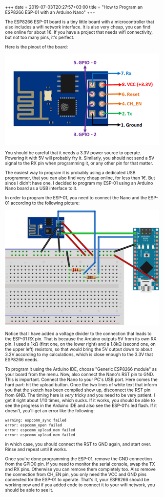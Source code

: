 +++ 
date = 2019-07-03T20:27:57+03:00
title = "How to Program an ESP8266 ESP-01 with an Arduino Nano"
+++


The ESP8266 ESP-01 board is a tiny little board with a microcontroller
that also includes a wifi network interface. It is also very cheap, you
can find one online for about 1€. If you have a project that needs wifi
connectivity, but not too many pins, it's perfect.

Here is the pinout of the board:

![ESP8266 pinout](/images/ESP8266-Pinout.png)


You should be careful that it needs a 3.3V power source to operate.
Powering it with 5V will probably fry it. Similarly, you should not send
a 5V signal to the RX pin when programming it, or any other pin for that
matter.

The easiest way to program it is probably using a dedicated USB
programmer, that you can also find very cheap online, for less than 1€. But
since I didn't have one, I decided to program my ESP-01 using an Arduino Nano
board as a USB interface to it.

In order to program the ESP-01, you need to connect the Nano and the
ESP-01 according to the following picture:

![Arduino Nano and ESP01 connections schematic](/images/arduino_nano-esp01.png)

Notice that I have added a voltage divider to the connection that leads
to the ESP-01 RX pin. That is because the Arduino outputs 5V from its
own RX pin. I used a 1kΩ (first one, on the lower right) and a 1.8kΩ
(second one, on the upper left) resistors, so that would bring the 5V
output down to about 3.2V according to my calculations, which is close
enough to the 3.3V that ESP8266 needs. 

To program it using the Arduino IDE, choose "Generic ESP8266 module" as
your board from the menu. Now, also connect the Nano's RST pin to GND.
This is important. Connect the Nano to your PC's USB port. Here comes
the hard part: hit the upload button. Once the two lines of white text
that inform you that the sketch has been compiled show up, disconnect
the RST pin from GND. The timing here is *very* tricky and you need to
be very patient. I get it right about 1/10 times, which sucks. If it
works, you should be able to see the progress in the Arduino IDE and
also see the ESP-01's led flash. If it doesn't, you'll get an error like
the following:
```
warning: espcomm_sync failed
error: espcomm_open failed
error: espcomm_upload_mem failed
error: espcomm_upload_mem failed
```
in which case, you should connect the RST to GND again, and start over.
Rinse and repeat until it works.

Once you're done programming the ESP-01, remove the GND connection from
the GPIO0 pin. If you need to monitor the serial console, swap the TX
and RX pins. Otherwise you can remove them completely too. Also remove
the connection from CH_EN pin, you only need the VCC and GND pins
connected for the ESP-01 to operate. That's it, your ESP8266 should be
working now and if you added code to connect it to your wifi network,
you should be able to see it.
